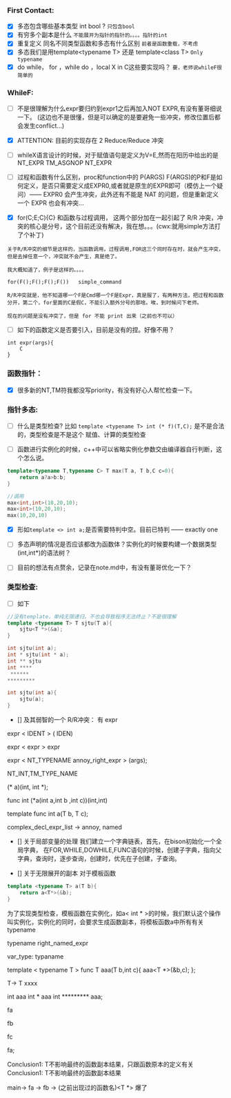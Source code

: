 ### First Contact:

- [x] 多态包含哪些基本类型 int bool ?
```只包含bool```
- [x] 有穷多个副本是什么
```不能展开为指针的指针的。。。。指针的int```
- [x] 重复定义 同名不同类型函数和多态有什么区别
```前者是函数重载，不考虑```
- [x] 多态我们是用template\<typename T\> 还是 template\<class T\>
```Only typename```
- [x] do while， for ，while do ，local X in C这些要实现吗？
```要，老师说whileF很简单的```

### WhileF:

- [ ] 不是很理解为什么expr要归约到expr1之后再加入NOT EXPR,有没有董哥细说一下。
(这边也不是很懂，但是可以确定的是要避免一些冲突，修改位置后都会发生conflict...)
- [x] ATTENTION: 目前的实现存在 2 Reduce/Reduce 冲突

- [ ] whileX语言设计的时候，对于赋值语句是定义为V=E,然而在阳历中给出的是 NT_EXPR TM_ASGNOP NT_EXPR

- [ ] 过程和函数有什么区别，proc和function中的 P(ARGS) F(ARGS)的P和F是如何定义，是否只需要定义成EXPR0,或者就是原生的EXPR即可（模仿上一个疑问）—— EXPR0 会产生冲突，此外还有不能是 NAT 的问题，但是重新定义一个 EXPR 也会有冲突...

- [x] for(C;E;C){C} 和函数与过程调用， 这两个部分加在一起引起了 R/R 冲突，冲突的核心是分号，这个目前还没有解决，我在想。。。(cwx:就用simple方法打了个补丁)

```
关于R/R冲突的细节是这样的，当函数调用，过程调用,FOR这三个同时存在时，就会产生冲突，但是去掉任意一个，冲突就不会产生，真是绝了。

我大概知道了，例子是这样的。。。。

for(F();F();F();F())   simple_command

R/R冲突就是，他不知道哪一个F是Cmd哪一个F是Expr，真是服了，有两种方法，把过程和函数分开，第二个，for里面的C是假C，不能引入额外分号的那啥。唉，到时候问下老师。

现在的问题是没有冲突了，但是 for 不能 print 出来（之前也不可以）
```

- [ ] 如下的函数定义是否要引入，目前是没有的捏。好像不用？

```
int expr(args){
    C
}
```

### 函数指针：

- [x] 很多新的NT,TM符我都没写priority，有没有好心人帮忙检查一下。

### 指针多态:

- [ ] 什么是类型检查? 比如 `template <typename T> int (* f)(T,C);` 是不是合法的，类型检查是不是这个
赋值、计算的类型检查

- [ ] 函数进行实例化的时候，c++中可以省略实例化参数交由编译器自行判断，这个怎么说。
```cpp
template<typename T,typename C> T max(T a, T b,C c=0){
    return a?a>b:b;
} 

//调用
max<int,int>(10,20,10);
max<int>(10,20,10);
max(10,20,10)
```

- [x] 形如`template <> int a;`是否需要特判中空。目前已特判 —— exactly one
- [ ] 多态声明的情况是否应该都改为函数体？实例化的时候要构建一个数据类型(int,int*)的语法树？

- [ ] 目前的想法有点赘余，记录在note.md中，有没有董哥优化一下？

### 类型检查:

- [ ] 如下

```cpp
//没有template，单纯无限递归，不也会导致程序无法终止？不是很理解
template <typename T> T sjtu(T a){
	sjtu<T *>(&a);
}

int sjtu(int a);
int * sjtu(int * a);
int ** sjtu
int ****
 ******
*********

int sjtu(int a){
    sjtu(a);
}
```

- [] 及其弱智的一个 R/R冲突：
有
expr

expr < IDENT > ( IDEN)


expr < expr > expr


expr < NT_TYPENAME annoy_right_expr > (args);

NT_INT,TM_TYPE_NAME

(* a)(int, int *);

func int (*a(int a,int b ,int c))(int,int)

template <typename C> func int a(T b, T c);

complex_decl_expr_list
-> annoy, named


- [] 关于局部变量的处理
我们建立一个字典链表，首先，在bison初始化一个全局字典，
在FOR,WHILE,DOWHILE,FUNC语句的时候，创建子字典，指向父字典，查询时，逐步查询，创建时，优先在子创建，子查询。

- [] 关于无限展开的副本
对于模板函数 
```cpp
template <typename T> a(T b){
    return a<T*>(&b);
}
```
为了实现类型检查，模板函数在实例化，如a< int * >的时候，我们默认这个操作叫实例化，实例化的同时，会要求生成函数副本，将模板函数a中所有有关typename


typename right_named_expr

var_type:
    typaname
    
template < typename T > func T aaa(T b,int c){
    aaa<T *>(&b,c);
};


T-> T xxxx

int aaa
int * aaa
int ********* aaa;

fa

fb

fc


fa<T>;

Conclusion1: T不影响最终的函数副本结果，只跟函数原本的定义有关
Conclusion1: T不影响最终的函数副本结果

main-> fa<T> -> fb<T> -> (之前出现过的函数名)<T *> 爆了